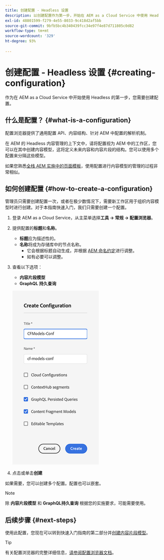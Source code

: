 ```yaml
---
title: 创建配置 - Headless 设置
description: 以创建配置作为第一步，开始在 AEM as a Cloud Service 中使用 Headless。
exl-id: 48801599-f279-4e55-8033-9c418d2af5bb
source-git-commit: 9bfb5bc4b340439fcc34e97f4e87d711805c0d82
workflow-type: tm+mt
source-wordcount: '329'
ht-degree: 93%

---
```


# 创建配置 - Headless 设置 {#creating-configuration}

作为在 AEM as a Cloud Service 中开始使用 Headless 的第一步，您需要创建配置。

## 什么是配置？ {#what-is-a-configuration}

配置浏览器提供了通用配置 API、内容结构、针对 AEM 中配置的解析机制。

在 AEM 的 Headless 内容管理的上下文中，请将配置视为 AEM 中的工作区，您可以在其中创建内容模型，这将定义未来内容和内容片段的结构。您可以使用多个配置来分隔这些模型。

如果您熟悉[全栈 AEM 实施中的页面模板](/help/sites-cloud/authoring/features/templates.md)，使用配置进行内容模型的管理的过程非常相似。

## 如何创建配置 {#how-to-create-a-configuration}

管理员只需要创建配置一次，或者在极少数情况下，需要新工作区用于组织内容模型时进行创建。对于本指南快速入门，我们只需要创建一个配置。

1. 登录 AEM as a Cloud Service，从主菜单选择&#x200B;**工具 -> 常规 -> 配置浏览器**。
1. 提供配置的&#x200B;**标题**&#x200B;和&#x200B;**名称**。
   * **标题**&#x200B;应为描述性的。
   * **名称**&#x200B;将成为存储库中的节点名称。
      * 它会根据标题自动生成，并根据 [AEM 命名约定](/help/implementing/developing/introduction/naming-conventions.md)进行调整。
      * 如有必要可以调整。
1. 查看以下选项：
   * **内容片段模型**
   * **GraphQL 持久查询**

   ![创建配置](../assets/create-configuration.png)

1. 点击或单击&#x200B;**创建**

如果需要，您可以创建多个配置。配置也可以嵌套。

>[!NOTE]
>
>除 **内容片段模型** 和 **GraphQL持久查询** 根据您的实施要求，可能需要使用。

## 后续步骤 {#next-steps}

使用此配置，您现在可以转到快速入门指南的第二部分并[创建内容片段模型](create-content-model.md)。

>[!TIP]
>
>有关配置浏览器的完整详细信息，[请参阅配置浏览器文档](/help/implementing/developing/introduction/configurations.md)。
